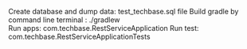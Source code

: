Create database and dump data: test_techbase.sql file
Build gradle by command line terminal : ./gradlew  
Run apps:  com.techbase.RestServiceApplication
Run test:  com.techbase.RestServiceApplicationTests
